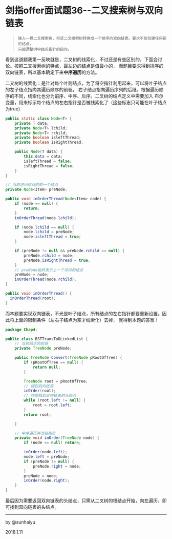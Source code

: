 # 剑指offer面试题36--二叉搜索树与双向链表

> ```
> 输入一棵二叉搜索树，将该二叉搜索树转换成一个排序的双向链表。要求不能创建任何新的结点，
> 只能调整树中结点指针的指向。
> ```

看到这道题我第一反映就是，二叉树的线索化，不过还是有些区别的，下面会讨论。按照二叉搜索树的特点，最左边的结点是值最小的，
而题目要求得到排序的双向链表，所以基本确定下来**中序遍历**的方法。

二叉树的线索化：是针对每个叶则结点，为了将空指针利用起来，可以将叶子结点的左子结点指向其遍历顺序的前驱，
右子结点指向遍历序列的后继。根据遍历顺序的不同，线索化也分为前序、中序、后序。二叉树的结点定义中需要加入
布尔变量，用来标示每个结点的左右指针是否被线索化了（这些标志只可能在叶子结点为true）

```java
public static class Node<T> {
    private T data;
    private Node<T> lchild;
    private Node<T> rchild;
    private boolean isleftThread;
    private boolean isRightThread;

  	public Node(T data) {
    	this.data = data;
    	isleftThread = false;
    	isRightThread = false;
  	}
}

// 当前访问结点的前一个结点
private Node<Item> preNode;

public void inOrderThread(Node<Item> node) {
  	if (node == null) {
    	return;
  	}
  	inOrderThread(node.lchild);

  	if (node.lchild == null) {
    	node.lchild = preNode;
    	node.isleftThread = true;
  	}

  	if (preNode != null && preNode.rchild == null) {
    	preNode.rchild = node;
    	preNode.isRightThread = true;
  	}
  	// preNode始终表示上一个访问的结点
  	preNode = node;
  	inOrderThread(node.rchild);
}

public void inOrderThread() {
  inOrderThread(root);
}
```

而本题要实现双向链表，不光是叶子结点，所有结点的左右指针都要重新设置。因此将上面的限制条件（左右子结点为空才线索化）去掉，
就得到本题的答案！

```java
package Chap4;

public class BSTTransToDLinkedList {
    // 当前结点的前驱
    private TreeNode preNode;

    public TreeNode Convert(TreeNode pRootOfTree) {
        if (pRootOfTree == null) {
            return null;
        }

        TreeNode root = pRootOfTree;
        // 得到双向链表
        inOrder(root);
        // 向左找到双向链表的头结点
        while (root.left != null) {
            root = root.left;
        }
        return root;

    }

    // 中序遍历并改变指针
    private void inOrder(TreeNode node) {
        if (node == null) return;

        inOrder(node.left);
        node.left = preNode;
        if (preNode != null) {
            preNode.right = node;
        }
        preNode = node;
        inOrder(node.right);
    }
}

```

最后因为需要返回双向链表的头结点，只需从二叉树的根结点开始，向左遍历，即可找到双向链表的头结点。

---

by @sunhaiyu

2018.1.11
